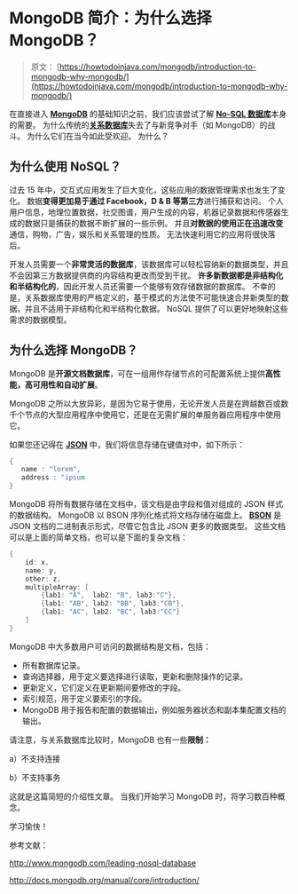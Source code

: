 # MongoDB 简介：为什么选择 MongoDB？

> 原文： [https://howtodoinjava.com/mongodb/introduction-to-mongodb-why-mongodb/](https://howtodoinjava.com/mongodb/introduction-to-mongodb-why-mongodb/)

在直接进入 [**MongoDB**](https://www.mongodb.org/ "mongodb") 的基础知识之前，我们应该尝试了解 [**No-SQL 数据库**](https://en.wikipedia.org/wiki/NoSQL "NoSQL")本身的需要。 为什么传统的[**关系数据库**](https://en.wikipedia.org/wiki/Relational_database "Relational database")失去了与新竞争对手（如 MongoDB）的战斗。 为什么它们在当今如此受欢迎。 为什么？

## 为什么使用 NoSQL？

过去 15 年中，交互式应用发生了巨大变化，这些应用的数据管理需求也发生了变化。 数据**变得更加易于通过 Facebook，D & B 等第三方**进行捕获和访问。 个人用户信息，地理位置数据，社交图谱，用户生成的内容，机器记录数据和传感器生成的数据只是捕获的数据不断扩展的一些示例。 并且**对数据的使用正在迅速改变**通信，购物，广告，娱乐和关系管理的性质。 无法快速利用它的应用将很快落后。

开发人员需要一个**非常灵活的数据库**，该数据库可以轻松容纳新的数据类型，并且不会因第三方数据提供商的内容结构更改而受到干扰。 **许多新数据都是非结构化和半结构化的**，因此开发人员还需要一个能够有效存储数据的数据库。 不幸的是，关系数据库使用的严格定义的，基于模式的方法使不可能快速合并新类型的数据，并且不适用于非结构化和半结构化数据。 NoSQL 提供了可以更好地映射这些需求的数据模型。

## 为什么选择 MongoDB？

MongoDB 是**开源文档数据库**，可在一组用作存储节点的可配置系统上提供**高性能，高可用性和自动扩展**。

MongoDB 之所以大放异彩，是因为它易于使用，无论开发人员是在跨越数百或数千个节点的大型应用程序中使用它，还是在无需扩展的单服务器应用程序中使用它。

如果您还记得在 [**JSON**](https://en.wikipedia.org/wiki/JSON "JSON") 中，我们将信息存储在键值对中，如下所示：

```java
{
   name : "lorem",
   address : "ipsum
}

```

MongoDB 将所有数据存储在文档中，该文档是由字段和值对组成的 JSON 样式的数据结构。 MongoDB 以 BSON 序列化格式将文档存储在磁盘上。 [**BSON**](http://bsonspec.org/ "bson") 是 JSON 文档的二进制表示形式，尽管它包含比 JSON 更多的数据类型。 这些文档可以是上面的简单文档，也可以是下面的复杂文档：

```java
{
    id: x,
    name: y,
    other: z,
    multipleArray: [
        {lab1: "A",  lab2: "B", lab3:"C"},
        {lab1: "AB", lab2: "BB", lab3:"CB"},
        {lab1: "AC", lab2: "BC", lab3:"CC"}
    ]
}

```

MongoDB 中大多数用户可访问的数据结构是文档，包括：

+   所有数据库记录。
+   查询选择器，用于定义要选择进行读取，更新和删除操作的记录。
+   更新定义，它们定义在更新期间要修改的字段。
+   索引规范，用于定义要索引的字段。
+   MongoDB 用于报告和配置的数据输出，例如服务器状态和副本集配置文档的输出。

请注意，与关系数据库比较时，MongoDB 也有一些**限制：**

a）不支持连接

b）不支持事务

这就是这篇简短的介绍性文章。 当我们开始学习 MongoDB 时，将学习数百种概念。

学习愉快！

参考文献：

http://www.mongodb.com/leading-nosql-database

http://docs.mongodb.org/manual/core/introduction/